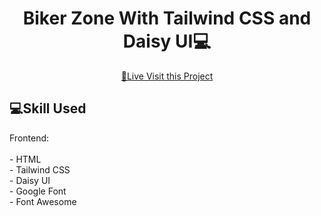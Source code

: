 <h1 align="center" style="font-weight: bolder;">Biker Zone With Tailwind CSS and Daisy UI💻</h1>

<p align="center">
<a href="https://mehedi752.github.io/Biker-Zone-With-Tailwind-Daisy-UI/">📱Live Visit this Project</a>
</p> 

<h2 id="technologies" style="font-weight: bolder;">💻Skill Used</h2>
Frontend: <br> <br>
- HTML <br>
- Tailwind CSS <br>
- Daisy UI <br>
- Google Font <br>
- Font Awesome <br>
